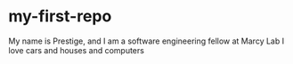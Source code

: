 # my-first-repo
My name is Prestige, and I am a software engineering fellow at Marcy Lab
I love cars and houses and computers
